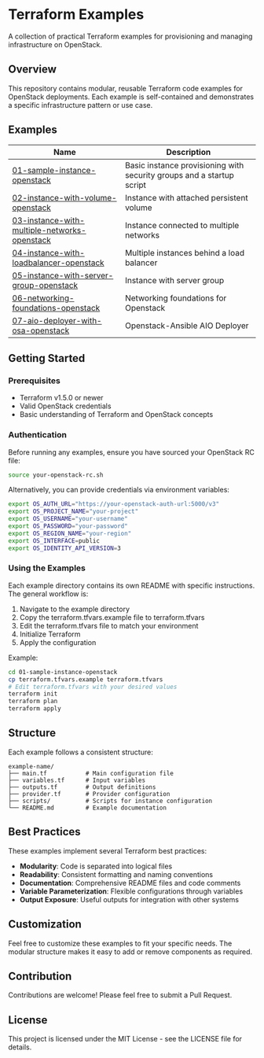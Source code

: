 # Terraform Examples

A collection of practical Terraform examples for provisioning and managing infrastructure on OpenStack.

## Overview

This repository contains modular, reusable Terraform code examples for OpenStack deployments. Each example is self-contained and demonstrates a specific infrastructure pattern or use case.

## Examples

| Name | Description |
|------|-------------|
| [01-sample-instance-openstack](./01-sample-instance-openstack/) | Basic instance provisioning with security groups and a startup script |
| [02-instance-with-volume-openstack](./02-instance-with-volume-openstack/) | Instance with attached persistent volume |
| [03-instance-with-multiple-networks-openstack](./03-instance-with-multiple-networks-openstack/) | Instance connected to multiple networks |
| [04-instance-with-loadbalancer-openstack](./04-instance-with-loadbalancer-openstack/) | Multiple instances behind a load balancer |
| [05-instance-with-server-group-openstack](./05-instance-with-server-group-openstack/) | Instance with server group |
| [06-networking-foundations-openstack](./06-networking-foundations-openstack/) | Networking foundations for Openstack |
| [07-aio-deployer-with-osa-openstack](./07-aio-deployer-with-osa-openstack/) | Openstack-Ansible AIO Deployer |

## Getting Started

### Prerequisites

- Terraform v1.5.0 or newer
- Valid OpenStack credentials
- Basic understanding of Terraform and OpenStack concepts

### Authentication

Before running any examples, ensure you have sourced your OpenStack RC file:

```bash
source your-openstack-rc.sh
```

Alternatively, you can provide credentials via environment variables:

```bash
export OS_AUTH_URL="https://your-openstack-auth-url:5000/v3"
export OS_PROJECT_NAME="your-project"
export OS_USERNAME="your-username"
export OS_PASSWORD="your-password"
export OS_REGION_NAME="your-region"
export OS_INTERFACE=public
export OS_IDENTITY_API_VERSION=3
```

### Using the Examples

Each example directory contains its own README with specific instructions. The general workflow is:

1. Navigate to the example directory
2. Copy the terraform.tfvars.example file to terraform.tfvars
3. Edit the terraform.tfvars file to match your environment
4. Initialize Terraform
5. Apply the configuration

Example:

```bash
cd 01-sample-instance-openstack
cp terraform.tfvars.example terraform.tfvars
# Edit terraform.tfvars with your desired values
terraform init
terraform plan
terraform apply
```

## Structure

Each example follows a consistent structure:

```
example-name/
├── main.tf           # Main configuration file
├── variables.tf      # Input variables
├── outputs.tf        # Output definitions
├── provider.tf       # Provider configuration
├── scripts/          # Scripts for instance configuration
└── README.md         # Example documentation
```

## Best Practices

These examples implement several Terraform best practices:

- **Modularity**: Code is separated into logical files
- **Readability**: Consistent formatting and naming conventions
- **Documentation**: Comprehensive README files and code comments
- **Variable Parameterization**: Flexible configurations through variables
- **Output Exposure**: Useful outputs for integration with other systems

## Customization

Feel free to customize these examples to fit your specific needs. The modular structure makes it easy to add or remove components as required.

## Contribution

Contributions are welcome! Please feel free to submit a Pull Request.

## License

This project is licensed under the MIT License - see the LICENSE file for details.